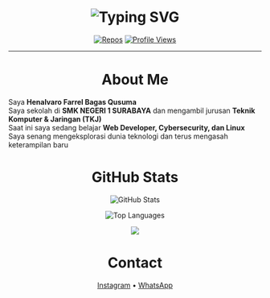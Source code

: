 <h1 align="center">
  <img src="https://readme-typing-svg.demolab.com?size=28&duration=4000&pause=800&color=FFFFFF&center=true&vCenter=true&width=650&lines=Halo+semua;Saya+Henalvaro+Farrel+Bagas+Qusuma" alt="Typing SVG" />
</h1>

<p align="center">
  <a href="https://github.com/Henalvaro19?tab=repositories"><img alt="Repos" src="https://img.shields.io/badge/Repos-Explore-blue"></a>
  <a href="https://github.com/Henalvaro19"><img alt="Profile Views" src="https://komarev.com/ghpvc/?username=Henalvaro19&style=flat"></a>
</p>

---

<h1 align="center">
  About Me
</h1>

Saya **Henalvaro Farrel Bagas Qusuma**  
Saya sekolah di **SMK NEGERI 1 SURABAYA** dan mengambil jurusan **Teknik Komputer & Jaringan (TKJ)**  
Saat ini saya sedang belajar **Web Developer, Cybersecurity, dan Linux**  
Saya senang mengeksplorasi dunia teknologi dan terus mengasah keterampilan baru  

<h1 align="center">
  GitHub Stats
</h1>

<p align="center">
  <img src="https://github-readme-stats.vercel.app/api?username=Henalvaro19&show_icons=true&theme=radical" alt="GitHub Stats" />
</p>

<p align="center">
  <img src="https://github-readme-stats.vercel.app/api/top-langs/?username=Henalvaro19&layout=compact&theme=radical" alt="Top Languages" />
</p>

<p align="center">
  <img src="https://skillicons.dev/icons?i=py,cpp,html,css,js,git,github,linux,windows,vscode" />
</p>

<h1 align="center">
  Contact
</h1>

<p align="center">
  <a href="https://instagram.com/username_igmu" target="_blank">Instagram</a> •
  <a href="https://wa.me/628xxxxxxxxxx" target="_blank">WhatsApp</a>
</p>
